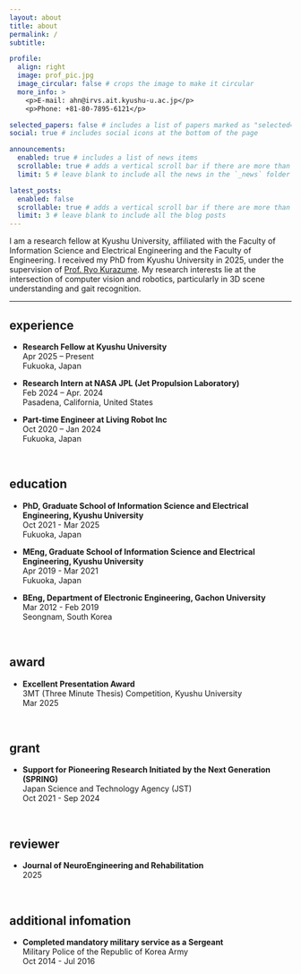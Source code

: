 ```yaml
---
layout: about
title: about
permalink: /
subtitle: 

profile:
  align: right
  image: prof_pic.jpg
  image_circular: false # crops the image to make it circular
  more_info: >
    <p>E-mail: ahn@irvs.ait.kyushu-u.ac.jp</p>
    <p>Phone: +81-80-7895-6121</p>

selected_papers: false # includes a list of papers marked as "selected={true}"
social: true # includes social icons at the bottom of the page

announcements:
  enabled: true # includes a list of news items
  scrollable: true # adds a vertical scroll bar if there are more than 3 news items
  limit: 5 # leave blank to include all the news in the `_news` folder

latest_posts:
  enabled: false
  scrollable: true # adds a vertical scroll bar if there are more than 3 new posts items
  limit: 3 # leave blank to include all the blog posts
---
```


I am a research fellow at Kyushu University, affiliated with the Faculty of Information Science and Electrical Engineering and the Faculty of Engineering. I received my PhD from Kyushu University in 2025, under the supervision of [Prof. Ryo Kurazume](https://robotics.ait.kyushu-u.ac.jp/). My research interests lie at the intersection of computer vision and robotics, particularly in 3D scene understanding and gait recognition.




---

## experience

- **Research Fellow at Kyushu University**<br>
  Apr 2025 – Present<br>
  Fukuoka, Japan


- **Research Intern at NASA JPL (Jet Propulsion Laboratory)**<br>
  Feb 2024 – Apr. 2024<br>
  Pasadena, California, United States


- **Part-time Engineer at Living Robot Inc**<br>
  Oct 2020 – Jan 2024<br>
  Fukuoka, Japan


<br>


## education

- **PhD, Graduate School of Information Science and Electrical Engineering, Kyushu University**<br>
  Oct 2021 - Mar 2025<br>
  Fukuoka, Japan


- **MEng, Graduate School of Information Science and Electrical Engineering, Kyushu University**<br>
  Apr 2019 - Mar 2021<br>
  Fukuoka, Japan


- **BEng, Department of Electronic Engineering, Gachon University**<br>
  Mar 2012 - Feb 2019<br>
  Seongnam, South Korea



<br>



## award

- **Excellent Presentation Award**<br>
  3MT (Three Minute Thesis) Competition, Kyushu University<br>
  Mar 2025


<br>


## grant

- **Support for Pioneering Research Initiated by the Next Generation (SPRING)**<br>
  Japan Science and Technology Agency (JST)<br>
  Oct 2021 - Sep 2024


<br>


## reviewer

- **Journal of NeuroEngineering and Rehabilitation**<br>
  2025


<br>


## additional infomation
- **Completed mandatory military service as a Sergeant**<br>
  Military Police of the Republic of Korea Army<br>
  Oct 2014 - Jul 2016



  
